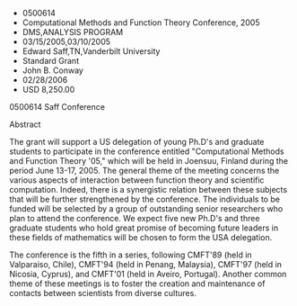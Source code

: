 
* 0500614
* Computational Methods and Function Theory Conference, 2005
* DMS,ANALYSIS PROGRAM
* 03/15/2005,03/10/2005
* Edward Saff,TN,Vanderbilt University
* Standard Grant
* John B. Conway
* 02/28/2006
* USD 8,250.00

0500614 Saff Conference

Abstract

The grant will support a US delegation of young Ph.D's and graduate students to
participate in the conference entitled "Computational Methods and Function
Theory '05," which will be held in Joensuu, Finland during the period June
13-17, 2005. The general theme of the meeting concerns the various aspects of
interaction between function theory and scientific computation. Indeed, there is
a synergistic relation between these subjects that will be further strengthened
by the conference. The individuals to be funded will be selected by a group of
outstanding senior researchers who plan to attend the conference. We expect five
new Ph.D's and three graduate students who hold great promise of becoming future
leaders in these fields of mathematics will be chosen to form the USA
delegation.

The conference is the fifth in a series, following CMFT'89 (held in Valparaiso,
Chile), CMFT'94 (held in Penang, Malaysia), CMFT'97 (held in Nicosia, Cyprus),
and CMFT'01 (held in Aveiro, Portugal). Another common theme of these meetings
is to foster the creation and maintenance of contacts between scientists from
diverse cultures.


